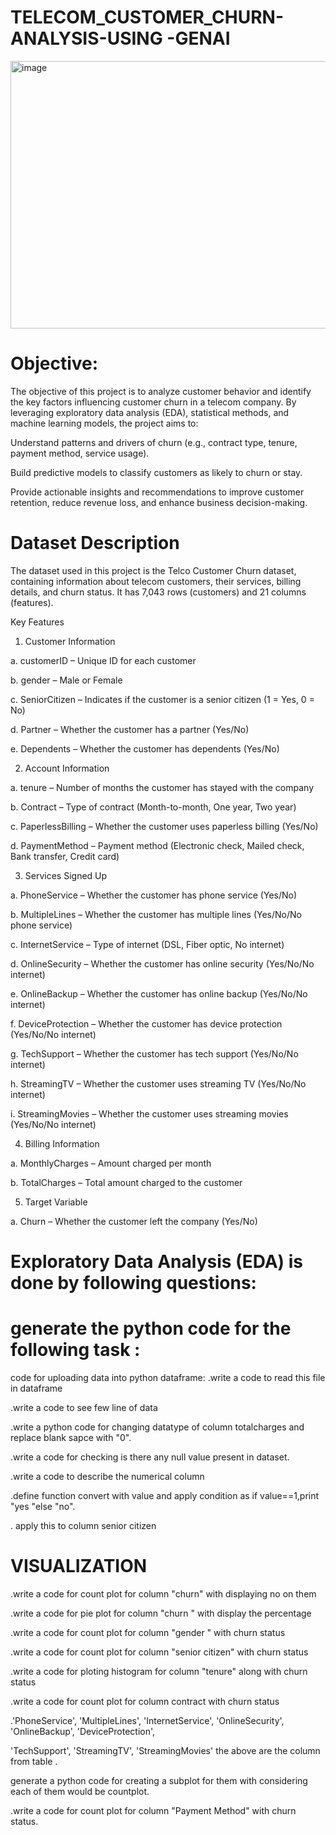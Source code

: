 # TELECOM_CUSTOMER_CHURN-ANALYSIS-USING -GENAI
<img width="800" height="428" alt="image" src="https://github.com/user-attachments/assets/bf866f4a-6058-49b6-83b1-8b5a70b6955a" />

# Objective:
The objective of this project is to analyze customer behavior and identify the key factors influencing customer churn in a telecom company. By leveraging exploratory data analysis (EDA), statistical methods, and machine learning models, the project aims to:

Understand patterns and drivers of churn (e.g., contract type, tenure, payment method, service usage).

Build predictive models to classify customers as likely to churn or stay.

Provide actionable insights and recommendations to improve customer retention, reduce revenue loss, and enhance business decision-making.

# Dataset Description

The dataset used in this project is the Telco Customer Churn dataset, containing information about telecom customers, their services, billing details, and churn status. It has 7,043 rows (customers) and 21 columns (features).

Key Features

1. Customer Information

a. customerID – Unique ID for each customer

b. gender – Male or Female

c. SeniorCitizen – Indicates if the customer is a senior citizen (1 = Yes, 0 = No)

d. Partner – Whether the customer has a partner (Yes/No)

e. Dependents – Whether the customer has dependents (Yes/No)

2. Account Information

a. tenure – Number of months the customer has stayed with the company

b. Contract – Type of contract (Month-to-month, One year, Two year)

c. PaperlessBilling – Whether the customer uses paperless billing (Yes/No)

d. PaymentMethod – Payment method (Electronic check, Mailed check, Bank transfer, Credit card)

3. Services Signed Up

a. PhoneService – Whether the customer has phone service (Yes/No)

b. MultipleLines – Whether the customer has multiple lines (Yes/No/No phone service)

c. InternetService – Type of internet (DSL, Fiber optic, No internet)

d. OnlineSecurity – Whether the customer has online security (Yes/No/No internet)

e. OnlineBackup – Whether the customer has online backup (Yes/No/No internet)

f. DeviceProtection – Whether the customer has device protection (Yes/No/No internet)

g. TechSupport – Whether the customer has tech support (Yes/No/No internet)

h. StreamingTV – Whether the customer uses streaming TV (Yes/No/No internet)

i. StreamingMovies – Whether the customer uses streaming movies (Yes/No/No internet)

4. Billing Information

a. MonthlyCharges – Amount charged per month

b. TotalCharges – Total amount charged to the customer

5. Target Variable

a. Churn – Whether the customer left the company (Yes/No)

# Exploratory Data Analysis (EDA) is done by following questions:
# generate  the python code for the following task :  
code for uploading data into python dataframe:
.write a code to read this file in dataframe 

.write a code to see few line of data    

.write a python code for changing datatype of column totalcharges and replace blank sapce with "0".

.write a code for checking is there any null value present in dataset. 

.write a code to describe the numerical column

.define function convert with value and apply condition as if value==1,print "yes "else "no". 

. apply this to column senior citizen

# VISUALIZATION

.write a code for count plot for column "churn" with displaying no on them

.write a code for pie plot for column "churn " with display the percentage

.write a code for count plot for column "gender " with churn status

.write a code for count plot for column "senior citizen" with churn status

.write a code for ploting histogram for column "tenure" along with churn status

.write a code for count plot for column contract with churn status

.'PhoneService', 'MultipleLines', 'InternetService', 'OnlineSecurity', 'OnlineBackup', 'DeviceProtection',

'TechSupport', 'StreamingTV', 'StreamingMovies' the above are the column from table . 

generate a python code for creating a subplot for them with considering each of them would be countplot.

.write a code for count plot for column "Payment Method" with churn status.
